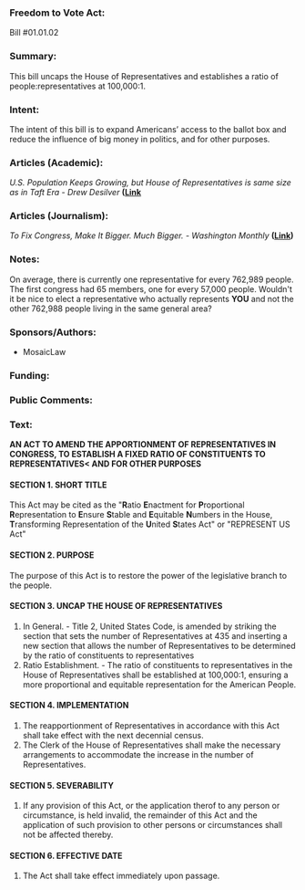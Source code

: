 ### **Freedom to Vote Act:**
Bill #01.01.02
<br>

### Summary:
This bill uncaps the House of Representatives and establishes a ratio of people:representatives at 100,000:1.
<br>

### Intent:
The intent of this bill is to expand Americans’ access to the ballot box and reduce the influence of big money in politics, and for other purposes. 
<br>

### Articles (Academic):
*U.S. Population Keeps Growing, but House of Representatives is same size as in Taft Era - Drew Desilver* **([Link]((https://www.pewresearch.org/short-reads/2018/05/31/u-s-population-keeps-growing-but-house-of-representatives-is-same-size-as-in-taft-era/))**<br>

### Articles (Journalism):
*To Fix Congress, Make It Bigger. Much Bigger. - Washington Monthly* **([Link](https://washingtonmonthly.com/2018/10/28/to-fix-congress-make-it-bigger-much-bigger/))**<br>




### Notes:
On average, there is currently one representative for every 762,989 people. The first congress had 65 members, one for every 57,000 people. Wouldn't it be nice to elect a representative who actually represents **YOU** and not the other 762,988 people living in the same general area?

### Sponsors/Authors:
* MosaicLaw<br>

### Funding:


### Public Comments:


### Text:<br>

**AN ACT TO AMEND THE APPORTIONMENT OF REPRESENTATIVES IN CONGRESS, TO ESTABLISH A FIXED RATIO OF CONSTITUENTS TO REPRESENTATIVES< AND FOR OTHER PURPOSES**

#### SECTION 1. SHORT TITLE
This Act may be cited as the "**R**atio **E**nactment for **P**roportional **R**epresentation to **E**nsure **S**table and **E**quitable **N**umbers in the House, **T**ransforming Representation of the **U**nited **S**tates Act" or "REPRESENT US Act"

#### SECTION 2. PURPOSE
The purpose of this Act is to restore the power of the legislative branch to the people.

#### SECTION 3. UNCAP THE HOUSE OF REPRESENTATIVES
1. In General. - Title 2, United States Code, is amended by striking the section that sets the number of Representatives at 435 and inserting a new section that allows the number of Representatives to be determined by the ratio of constituents to representatives
2. Ratio Establishment. - The ratio of constituents to representatives in the House of Representatives shall be established at 100,000:1, ensuring a more proportional and equitable representation for the American People.

#### SECTION 4. IMPLEMENTATION
1. The reapportionment of Representatives in accordance with this Act shall take effect with the next decennial census.
2. The Clerk of the House of Representatives shall make the necessary arrangements to accommodate the increase in the number of Representatives.

#### SECTION 5. SEVERABILITY
1. If any provision of this Act, or the application therof to any person or circumstance, is held invalid, the remainder of this Act and the application of such provision to other persons or circumstances shall not be affected thereby.

#### SECTION 6. EFFECTIVE DATE
1. The Act shall take effect immediately upon passage.